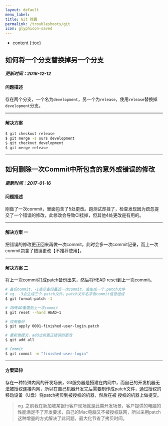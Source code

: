 ```yaml
---
layout: default
menu_label: 
title: Git 锦囊
permalink: /troubleshoots/git
icon: glyphicon-saved
---
```


* content
{:toc}


## 如何将一个分支替换掉另一个分支

##### 更新时间：2016-12-12   

#### 问题描述
存在两个分支，一个名为`development`，另一个为`release`，使用`release`替换掉`development`分支。

---

#### 解决方案  

```sh
$ git checkout release
$ git merge -s ours development
$ git checkout development
$ git merge release
```


---

## 如何删除一次Commit中所包含的意外或错误的修改

##### 更新时间：2017-01-16  

#### 问题描述
刚做了一次commit，里面包含了5处更改。跑测试却挂了，检查发现因为疏忽提交了一个错误的修改，此修改会导致CI挂掉，但其他4处更改是有用的。

---

#### 解决方案 一
把错误的修改更正回来再做一次commit，此时会多一次commit记录，而上一次commit包含了错误更改【不推荐使用】。

---

#### 解决方案 二
将上一次commit打成patch备份出来，然后将HEAD reset到上一次commit。

```sh
# 备份commit，-1表示备份最近一次commit，会生成一个.patch文件
# eg. -3会生成三个.patch文件，patch文件名字有commit信息组成
$ git format-patch -1

# 将HEAD重置到上一次commit
$ git reset --hard HEAD~1

# 应用备份
$ git apply 0001-finished-user-login.patch

# 重新做提交，add之前更正错误的更改
$ git add all

# Commit
$ git commit -m "finished-user-login"
```

---

#### 方案延伸
存在一种特殊内网的开发场景，Git服务器是搭建在内网中，而自己的开发机器无法被授权连接内网，所以在自己机器开发完后需要制作成patch文件，通过授权的移动设备（U盘）将patch拷贝到被授权的机器，然后在被 授权的机器上做提交。  

>eg. 之前我在新加坡某银行客户现场就是此类开发场景，客户提供的电脑的性能满足不了开发要求，自己的Mac电脑又不被授权联网，所以采用patch这种增量的方式解决了此问题，最大化节省了拷贝时间。













